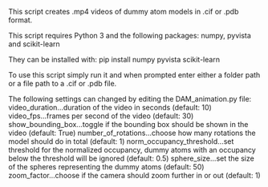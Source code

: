 This script creates .mp4 videos of dummy atom models in .cif or .pdb format.

This script requires Python 3 and the following packages:
numpy, pyvista and scikit-learn

They can be installed with: pip install numpy pyvista scikit-learn

To use this script simply run it and when prompted enter either a folder path or a file path to a .cif or .pdb file.

The following settings can changed by editing the DAM_animation.py file:
video_duration...duration of the video in seconds (default: 10)
video_fps...frames per second of the video (default: 30)
show_bounding_box...toggle if the bounding box should be shown in the video (default: True)
number_of_rotations...choose how many rotations the model should do in total (default: 1)
norm_occupancy_threshold...set threshold for the normalized occupancy, dummy atoms with an occupancy below the threshold will be ignored (default: 0.5)
sphere_size...set the size of the spheres representing the dummy atoms (default: 50)
zoom_factor...choose if the camera should zoom further in or out (default: 1)
